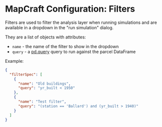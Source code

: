 # MapCraft Configuration: Filters

Filters are used to filter the analysis layer when running simulations and are available in a dropdown in the "run simulation" dialog.

They are a list of objects with attributes:
- `name` - the name of the filter to show in the dropdown
- `query` - a [pd.query](https://pandas.pydata.org/docs/reference/api/pandas.DataFrame.query.html) query to run against the parcel DataFrame

Example:

```json
{
  "filterSpec": [
    {
      "name": "Old buildings",
      "query": "yr_built < 1950"
    },
    {
      "name": "Test filter",
      "query": "(station == 'Ballard') and (yr_built > 1940)"
    }
  ]
}
```
